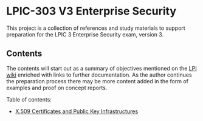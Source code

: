 # LPIC-303 V3 Enterprise Security

This project is a collection of references and study materials to support preparation for the LPIC 3 Enterprise Security exam, version 3.

## Contents

The contents will start out as a summary of objectives mentioned on the [LPI wiki](https://wiki.lpi.org/wiki/LPIC-303_Objectives_V3.0) enriched with links to further documentation. As the author continues the preparation process there may be more content added in the form of examples and proof on concept reports.

Table of contents:

* [X.509 Certificates and Public Key Infrastructures](lpic-303_v3_331.1_X.509_Certificates_and_Public_Key_Infrastructures.md)
